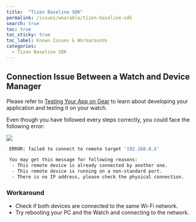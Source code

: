 ```yaml
---
title:  "Tizen Baseline SDK"
permalink: /issues/wearable/tizen-baseline-sdk
search: true
toc: true
toc_sticky: true
toc_label: Known Issues & Workarounds
categories: 
  - Tizen Baseline SDK
---
```



## Connection Issue Between a Watch and Device Manager

Please refer to [Testing Your App on Gear][testing_app_on_watch] to learn about developing your application and testing it on your watch.

Even though you have followed every steps correctly, you could face the following error:

![][device_mgr_connection]

```sh
 ERROR: failed to connect to remote target '192.168.0.X'

 You may get this message for following reasons:
  - This remote device is already connected by another one.
  - This remote device is running on a non-standard port.
  - There is no IP address, please check the physical connection.
```

### Workaround
 - Check if both devices are connected to the same Wi-Fi network.
 - Try rebooting your PC and the Watch and connecting to the network.


[device_mgr_connection]: {{site.url}}{{site.baseurl}}/assets/images/issues/tools/device-manager-connection-issue.png
[testing_app_on_watch]: https://developer.samsung.com/galaxy-watch/develop/testing-your-app-on-gear
